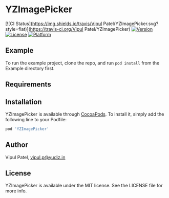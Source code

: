 # YZImagePicker

[![CI Status](https://img.shields.io/travis/Vipul Patel/YZImagePicker.svg?style=flat)](https://travis-ci.org/Vipul Patel/YZImagePicker)
[![Version](https://img.shields.io/cocoapods/v/YZImagePicker.svg?style=flat)](https://cocoapods.org/pods/YZImagePicker)
[![License](https://img.shields.io/cocoapods/l/YZImagePicker.svg?style=flat)](https://cocoapods.org/pods/YZImagePicker)
[![Platform](https://img.shields.io/cocoapods/p/YZImagePicker.svg?style=flat)](https://cocoapods.org/pods/YZImagePicker)

## Example

To run the example project, clone the repo, and run `pod install` from the Example directory first.

## Requirements

## Installation

YZImagePicker is available through [CocoaPods](https://cocoapods.org). To install
it, simply add the following line to your Podfile:

```ruby
pod 'YZImagePicker'
```

## Author

Vipul Patel, vipul.p@yudiz.in

## License

YZImagePicker is available under the MIT license. See the LICENSE file for more info.
